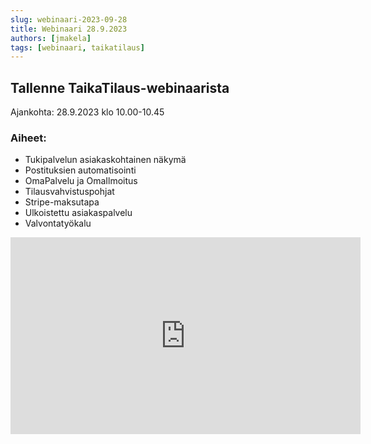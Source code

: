 ```yaml
---
slug: webinaari-2023-09-28
title: Webinaari 28.9.2023
authors: [jmakela]
tags: [webinaari, taikatilaus]
---
```

## Tallenne TaikaTilaus-webinaarista 
Ajankohta: 28.9.2023 klo 10.00-10.45

### Aiheet:
- Tukipalvelun asiakaskohtainen näkymä
- Postituksien automatisointi
- OmaPalvelu ja OmaIlmoitus
- Tilausvahvistuspohjat
- Stripe-maksutapa
- Ulkoistettu asiakaspalvelu
- Valvontatyökalu

<div class="ratio ratio-16x9">
                    <iframe width="560" height="315" src="https://www.youtube.com/embed/Q0QdlYo4vlo"
                        title="YouTube video player" frameborder="0"
                        allow="accelerometer; autoplay; clipboard-write; encrypted-media; gyroscope; picture-in-picture; web-share"
                        allowfullscreen></iframe>
                </div>

